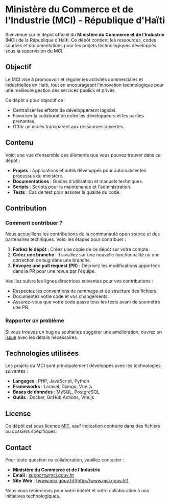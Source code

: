 # Ministère du Commerce et de l'Industrie (MCI) - République d'Haïti

Bienvenue sur le dépôt officiel du **Ministère du Commerce et de l'Industrie** (MCI) de la République d'Haïti. Ce dépôt contient les ressources, codes sources et documentations pour les projets technologiques développés sous la supervision du MCI.

## Objectif

Le MCI vise à promouvoir et réguler les activités commerciales et industrielles en Haïti, tout en encourageant l'innovation technologique pour une meilleure gestion des services publics et privés.

Ce dépôt a pour objectif de :

- Centraliser les efforts de développement logiciel.
- Favoriser la collaboration entre les développeurs et les parties prenantes.
- Offrir un accès transparent aux ressources ouvertes.

## Contenu

Voici une vue d'ensemble des éléments que vous pouvez trouver dans ce dépôt :

- **Projets** : Applications et outils développés pour automatiser les processus du ministère.
- **Documentations** : Guides d'utilisation et manuels techniques.
- **Scripts** : Scripts pour la maintenance et l'administration.
- **Tests** : Cas de test pour assurer la qualité du code.

## Contribution

### Comment contribuer ?

Nous accueillons les contributions de la communauté open source et des partenaires techniques. Voici les étapes pour contribuer :

1. **Forkez le dépôt** : Créez une copie de ce dépôt sur votre compte.
2. **Créez une branche** : Travaillez sur une nouvelle fonctionnalité ou une correction de bug dans une branche.
3. **Envoyez une pull request (PR)** : Décrivez les modifications apportées dans la PR pour une revue par l'équipe.

Veuillez suivre les lignes directrices suivantes pour vos contributions :

- Respectez les conventions de nommage et de structure des fichiers.
- Documentez votre code et vos changements.
- Assurez-vous que votre code passe tous les tests avant de soumettre une PR.

### Rapporter un problème

Si vous trouvez un bug ou souhaitez suggérer une amélioration, ouvrez un [issue](https://github.com/MCI-Haiti/issues) avec les détails nécessaires.

## Technologies utilisées

Les projets du MCI sont principalement développés avec les technologies suivantes :

- **Langages** : PHP, JavaScript, Python
- **Frameworks** : Laravel, Django, Vue.js
- **Bases de données** : MySQL, PostgreSQL
- **Outils** : Docker, GitHub Actions, Vite.js

## License

Ce dépôt est sous licence [MIT](LICENSE), sauf indication contraire dans des fichiers ou dossiers spécifiques.

## Contact

Pour toute question ou collaboration, veuillez contacter :

- **Ministère du Commerce et de l'Industrie**
- **Email** : support@mci.gouv.ht
- **Site Web** : [www.mci.gouv.ht](http://www.mci.gouv.ht)

Nous vous remercions pour votre intérêt et votre collaboration à nos initiatives technologiques.

